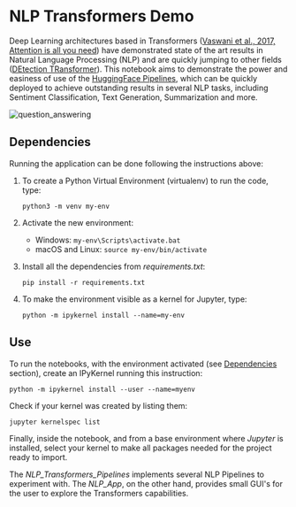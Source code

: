 # NLP Transformers Demo

Deep Learning architectures based in Transformers ([Vaswani et al., 2017, Attention is all you need](https://arxiv.org/abs/1706.03762)) have demonstrated state of the art results in Natural Language Processing (NLP) and are quickly jumping to other fields ([DEtection TRansformer](https://github.com/facebookresearch/detr)). This notebook aims to demonstrate the power and easiness of use of the [HuggingFace Pipelines](https://huggingface.co/transformers/main_classes/pipelines.html), which can be quickly deployed to achieve outstanding results in several NLP tasks, including Sentiment Classification, Text Generation, Summarization and more.

![question_answering](https://user-images.githubusercontent.com/17023476/87296581-43228480-c507-11ea-95fd-1ccb90f287e1.gif)

## Dependencies

Running the application can be done following the instructions above:

1. To create a Python Virtual Environment (virtualenv) to run the code, type:

    ```python3 -m venv my-env```
    
2. Activate the new environment:
    * Windows: ```my-env\Scripts\activate.bat```
    * macOS and Linux: ```source my-env/bin/activate``` 

3. Install all the dependencies from *requirements.txt*:

    ```pip install -r requirements.txt```
    
4. To make the environment visible as a kernel for Jupyter, type:

    ```python -m ipykernel install --name=my-env```
    
## Use

To run the notebooks, with the environment activated (see [Dependencies](#Dependencies) section), create an IPyKernel running this instruction:

```python -m ipykernel install --user --name=myenv```

Check if your kernel was created by listing them:

```jupyter kernelspec list```

Finally, inside the notebook, and from a base environment where *Jupyter* is installed, select your kernel to make all packages needed for the project ready to import.

The *NLP_Transformers_Pipelines* implements several NLP Pipelines to experiment with. The *NLP_App*, on the other hand, provides small GUI's for the user to explore the Transformers capabilities.
